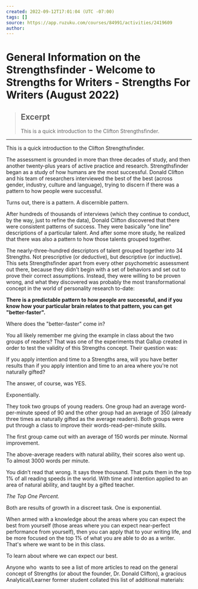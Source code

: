 ```yaml
---
created: 2022-09-12T17:01:04 (UTC -07:00)
tags: []
source: https://app.ruzuku.com/courses/84991/activities/2419609
author: 
---
```


# General Information on the Strengthsfinder - Welcome to Strengths for Writers - Strengths For Writers (August 2022)

> ## Excerpt
> This is a quick introduction to the Clifton Strengthsfinder.

---
This is a quick introduction to the Clifton Strengthsfinder.

The assessment is grounded in more than three decades of study, and then another twenty-plus years of active practice and research. Strengthsfinder began as a study of how humans are the most successful. Donald Clifton and his team of researchers interviewed the best of the best (across gender, industry, culture and language), trying to discern if there was a pattern to how people were successful.

Turns out, there is a pattern. A discernible pattern.

After hundreds of thousands of interviews (which they continue to conduct, by the way, just to refine the data), Donald Clifton discovered that there were consistent patterns of success. They were basically "one line" descriptions of a particular talent. And after some more study, he realized that there was also a pattern to how those talents grouped together.

The nearly-three-hundred descriptors of talent grouped together into 34 Strengths. Not prescriptive (or deductive), but descriptive (or inductive). This sets Strengthsfinder apart from every other psychometric assessment out there, because they didn't begin with a set of behaviors and set out to prove their correct assumptions. Instead, they were willing to be proven wrong, and what they discovered was probably the most transformational concept in the world of personality research to-date:

**There is a predictable pattern to how people are successful, and if you know how your particular brain relates to that pattern, you can get "better-faster".**

Where does the "better-faster" come in?

You all likely remember me giving the example in class about the two groups of readers? That was one of the experiments that Gallup created in order to test the validity of this Strengths concept. Their question was:

If you apply intention and time to a Strengths area, will you have better results than if you apply intention and time to an area where you're not naturally gifted?

The answer, of course, was YES. 

Exponentially.

They took two groups of young readers. One group had an average word-per-minute speed of 90 and the other group had an average of 350 (already three times as naturally gifted as the average readers). Both groups were put through a class to improve their words-read-per-minute skills.

The first group came out with an average of 150 words per minute. Normal improvement.

The above-average readers with natural ability, their scores also went up. To almost 3000 words per minute.

You didn’t read that wrong. It says three thousand. That puts them in the top 1% of all reading speeds in the world. With time and intention applied to an area of natural ability, and taught by a gifted teacher.

_The Top One Percent._ 

Both are results of growth in a discreet task. One is exponential.

When armed with a knowledge about the areas where you can expect the best from yourself (those areas where you can expect near-perfect performance from yourself), then you can apply that to your writing life, and be more focused on the top 1% of what you are able to do as a writer. That's where we want to be in this class. 

To learn about where we can expect our best.

Anyone who  wants to see a list of more articles to read on the general concept of Strengths (or about the founder, Dr. Donald Clifton), a gracious Analytical/Learner former student collated this list of additional materials:
